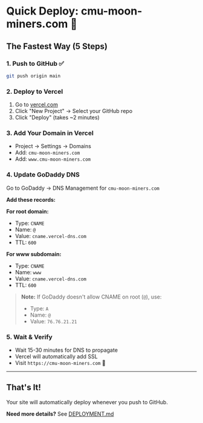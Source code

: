 # Quick Deploy: cmu-moon-miners.com 🚀

## The Fastest Way (5 Steps)

### 1. Push to GitHub ✅
```bash
git push origin main
```

### 2. Deploy to Vercel
1. Go to [vercel.com](https://vercel.com)
2. Click "New Project" → Select your GitHub repo
3. Click "Deploy" (takes ~2 minutes)

### 3. Add Your Domain in Vercel
- Project → Settings → Domains
- Add: `cmu-moon-miners.com`
- Add: `www.cmu-moon-miners.com`

### 4. Update GoDaddy DNS
Go to GoDaddy → DNS Management for `cmu-moon-miners.com`

**Add these records:**

**For root domain:**
- Type: `CNAME`
- Name: `@`
- Value: `cname.vercel-dns.com`
- TTL: `600`

**For www subdomain:**
- Type: `CNAME`
- Name: `www`
- Value: `cname.vercel-dns.com`
- TTL: `600`

> **Note:** If GoDaddy doesn't allow CNAME on root (`@`), use:
> - Type: `A`
> - Name: `@`
> - Value: `76.76.21.21`

### 5. Wait & Verify
- Wait 15-30 minutes for DNS to propagate
- Vercel will automatically add SSL
- Visit `https://cmu-moon-miners.com` 🎉

---

## That's It!

Your site will automatically deploy whenever you push to GitHub.

**Need more details?** See [DEPLOYMENT.md](./DEPLOYMENT.md)

